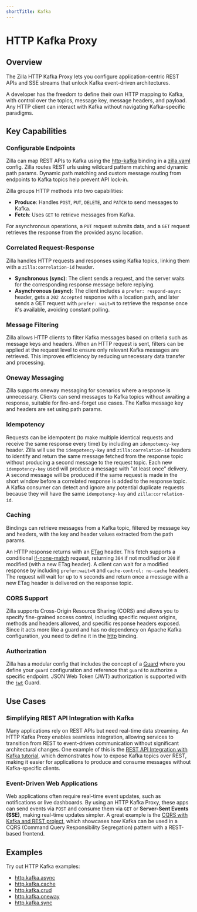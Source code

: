 ```yaml
---
shortTitle: Kafka
---
```


# HTTP Kafka Proxy

## Overview

The Zilla HTTP Kafka Proxy lets you configure application-centric REST APIs and SSE streams that unlock Kafka event-driven architectures.

A developer has the freedom to define their own HTTP mapping to Kafka, with control over the topics, message key, message headers, and payload. Any HTTP client can interact with Kafka without navigating Kafka-specific paradigms.

## Key Capabilities

### Configurable Endpoints

Zilla can map REST APIs to Kafka using the [http-kafka](../../../reference/config/bindings/http-kafka/README.md) binding in a [zilla.yaml](../../../reference/config/overview.md) config. Zilla routes REST urls using wildcard pattern matching and dynamic path params. Dynamic path matching and custom message routing from endpoints to Kafka topics help prevent API lock-in.

Zilla groups HTTP methods into two capabilities:
- **Produce**: Handles `POST`, `PUT`, `DELETE`, and `PATCH` to send messages to Kafka.
- **Fetch**: Uses `GET` to retrieve messages from Kafka.

For asynchronous operations, a `PUT` request submits data, and a `GET` request retrieves the response from the provided async location.

### Correlated Request-Response

Zilla handles HTTP requests and responses using Kafka topics, linking them with a `zilla:correlation-id` header.
- **Synchronous (sync)**: The client sends a request, and the server waits for the corresponding response message before replying.
- **Asynchronous (async)**: The client includes a `prefer: respond-async` header, gets a `202 Accepted` response with a location path, and later sends a GET request with `prefer: wait=N` to retrieve the response once it's available, avoiding constant polling.

### Message Filtering

Zilla allows HTTP clients to filter Kafka messages based on criteria such as message keys and headers. When an HTTP request is sent, filters can be applied at the request level to ensure only relevant Kafka messages are retrieved. This improves efficiency by reducing unnecessary data transfer and processing.

### Oneway Messaging

Zilla supports oneway messaging for scenarios where a response is unnecessary. Clients can send messages to Kafka topics without awaiting a response, suitable for fire-and-forget use cases. The Kafka message key and headers are set using path params.

### Idempotency

Requests can be idempotent (to make multiple identical requests and receive the same response every time) by including an `idempotency-key` header. Zilla will use the `idempotency-key` and `zilla:correlation-id` headers to identify and return the same message fetched from the response topic without producing a second message to the request topic. Each new `idempotency-key` used will produce a message with "at least once" delivery. A second message will be produced if the same request is made in the short window before a correlated response is added to the response topic. A Kafka consumer can detect and ignore any potential duplicate requests because they will have the same `idempotency-key` and `zilla:correlation-id`.

### Caching

Bindings can retrieve messages from a Kafka topic, filtered by message key and headers, with the key and header values extracted from the path params.

An HTTP response returns with an [ETag](https://developer.mozilla.org/en-US/docs/Web/HTTP/Headers/ETag) header. This fetch supports a conditional [if-none-match](https://developer.mozilla.org/en-US/docs/Web/HTTP/Headers/If-None-Match) request, returning `304` if not modified or `200` if modified (with a new ETag header). A client can wait for a modified response by including `prefer:wait=N` and `cache-control: no-cache` headers. The request will wait for up to `N` seconds and return once a message with a new ETag header is delivered on the response topic.

### CORS Support

Zilla supports Cross-Origin Resource Sharing (CORS) and allows you to specify fine-grained access control, including specific request origins, methods and headers allowed, and specific response headers exposed. Since it acts more like a guard and has no dependency on Apache Kafka configuration, you need to define it in the [http](../../../reference/config/bindings/http/README.md) binding.

### Authorization

Zilla has a modular config that includes the concept of a [Guard](../../security/guard.md#guard) where you define your `guard` configuration and reference that `guard` to authorize a specific endpoint. JSON Web Token (JWT) authorization is supported with the [`jwt`](../../security/guard/jwt.md#jwt) Guard.

## Use Cases

### Simplifying REST API Integration with Kafka
Many applications rely on REST APIs but need real-time data streaming. An HTTP Kafka Proxy enables seamless integration, allowing services to transition from REST to event-driven communication without significant architectural changes. One example of this is the [REST API Integration with Kafka tutorial](../../../tutorials/rest/rest-intro.md#crud-api-on-kafka), which demonstrates how to expose Kafka topics over REST, making it easier for applications to produce and consume messages without Kafka-specific clients.  

### Event-Driven Web Applications  
Web applications often require real-time event updates, such as notifications or live dashboards. By using an HTTP Kafka Proxy, these apps can send events via `POST` and consume them via `GET` or **Server-Sent Events (SSE)**, making real-time updates simpler. A great example is the [CQRS with Kafka and REST project](https://github.com/aklivity/zilla-demos/tree/main/todo-mvc-cqrs), which showcases how Kafka can be used in a CQRS (Command Query Responsibility Segregation) pattern with a REST-based frontend.  

## Examples

Try out HTTP Kafka examples:

- [http.kafka.async](https://github.com/aklivity/zilla-examples/tree/main/http.kafka.async)
- [http.kafka.cache](https://github.com/aklivity/zilla-examples/tree/main/http.kafka.cache)
- [http.kafka.crud](https://github.com/aklivity/zilla-examples/tree/main/http.kafka.crud)
- [http.kafka.oneway](https://github.com/aklivity/zilla-examples/tree/main/http.kafka.oneway)
- [http.kafka.sync](https://github.com/aklivity/zilla-examples/tree/main/http.kafka.sync)
